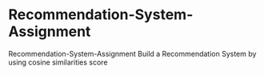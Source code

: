 # Recommendation-System-Assignment
Recommendation-System-Assignment Build a Recommendation System by using cosine similarities score
